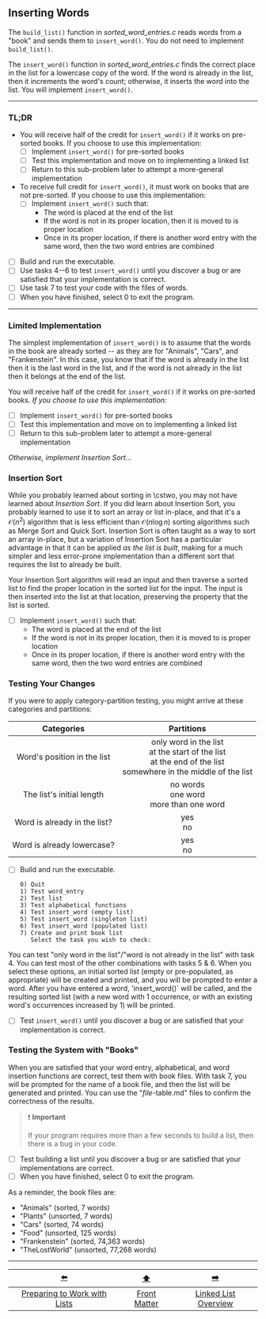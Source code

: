 ## Inserting Words

The `build_list()` function in *sorted_word_entries.c* reads words from a "book" and sends them to `insert_word()`.
You do not need to implement `build_list()`.

The `insert_word()` function in *sorted_word_entries.c* finds the correct place in the list for a lowercase copy of the word.
If the word is already in the list, then it increments the word's count;
otherwise, it inserts the word into the list.
You will implement `insert_word()`.

---

### TL;DR

- You will receive half of the credit for `insert_word()` if it works on pre-sorted books.
If you choose to use this implementation:
  - [ ] Implement `insert_word()` for pre-sorted books
  - [ ] Test this implementation and move on to implementing a linked list
  - [ ] Return to this sub-problem later to attempt a more-general implementation

- To receive full credit for `insert_word()`, it must work on books that are not pre-sorted.
  If you choose to use this implementation:
  - [ ] Implement `insert_word()` such that:
    - The word is placed at the end of the list
    - If the word is not in its proper location, then it is moved to is proper location
    - Once in its proper location, if there is another word entry with the same word, then the two word entries are combined

- [ ] Build and run the executable.
- [ ] Use tasks 4--6 to test `insert_word()` until you discover a bug or are satisfied that your implementation is correct.
- [ ] Use task 7 to test your code with the files of words.
- [ ] When you have finished, select 0 to exit the program.

---

### Limited Implementation

The simplest implementation of `insert_word()` is to assume that the words in the book are already sorted -- as they are for "Animals", "Cars", and "Frankenstein".
In this case, you know that if the word is already in the list then it is the last word in the list,
and if the word is not already in the list then it belongs at the end of the list.

You will receive half of the credit for `insert_word()` if it works on pre-sorted books.
*If you choose to use this implementation:*

- [ ] Implement `insert_word()` for pre-sorted books
- [ ] Test this implementation and move on to implementing a linked list
- [ ] Return to this sub-problem later to attempt a more-general implementation

*Otherwise, implement Insertion Sort…*

### Insertion Sort

[//]: # (TODO: Links to videos)

While you probably learned about sorting in \cstwo, you may not have learned about *Insertion Sort*.
If you did learn about Insertion Sort, you probably learned to use it to sort an array or list in-place, and that it's a $\mathcal{O}(n^2)$ algorithm that is less efficient than $\mathcal{O}(n \log n)$ sorting algorithms such as Merge Sort and Quick Sort.
Insertion Sort is often taught as a way to sort an array in-place,
but a variation of Insertion Sort has a particular advantage in that it can be applied *as the list is built*, making for a much simpler and less error-prone implementation than a different sort that requires the list to already be built.

Your Insertion Sort algorithm will read an input and then traverse a sorted list to find the proper location in the sorted list for the input.
The input is then inserted into the list at that location, preserving the property that the list is sorted.

- [ ] Implement `insert_word()` such that:
  - The word is placed at the end of the list
  - If the word is not in its proper location, then it is moved to is proper location
  - Once in its proper location, if there is another word entry with the same word, then the two word entries are combined

### Testing Your Changes

If you were to apply category-partition testing, you might arrive at these categories and partitions:

|          Categories          |                                                     Partitions                                                     |
|:----------------------------:|:------------------------------------------------------------------------------------------------------------------:|
| Word's position in the list  | only word in the list<br>at the start of the list<br>at the end of the list<br>somewhere in the middle of the list |
|  The list's initial length   |                                     no words<br>one word<br>more than one word                                     |
| Word is already in the list? |                                                     yes<br>no                                                      |
|  Word is already lowercase?  |                                                     yes<br>no                                                      |


- [ ] Build and run the executable.
  ```
  0) Quit
  1) Test word_entry
  2) Test list
  3) Test alphabetical functions
  4) Test insert_word (empty list)
  5) Test insert_word (singleton list)
  6) Test insert_word (populated list)
  7) Create and print book list
     Select the task you wish to check:
  ```
You can test "only word in the list"/"word is not already in the list" with task 4.
You can test most of the other combinations with tasks 5 \& 6.
When you select these options, an initial sorted list (empty or pre-populated, as appropriate) will be created and printed, and you will be prompted to enter a word.
After you have entered a word, 'insert_word()` will be called, and the resulting sorted list (with a new word with 1 occurrence, or with an existing word's occurrences increased by 1) will be printed.
- [ ] Test `insert_word()` until you discover a bug or are satisfied that your implementation is correct.

### Testing the System with "Books"

When you are satisfied that your word entry, alphabetical, and word insertion functions are correct, test them with book files.
With task 7, you will be prompted for the name of a book file, and then the list will be generated and printed.
You can use the "*file*-table.md" files to confirm the correctness of the results.

> ❗️ **Important**
> 
> If your program requires more than a few seconds to build a list, then there is a bug in your code.

- [ ] Test building a list until you discover a bug or are satisfied that your implementations are correct.
- [ ] When you have finished, select 0 to exit the program.

As a reminder, the book files are:

- "Animals" (sorted, 7 words)
- "Plants" (unsorted, 7 words)
- "Cars" (sorted, 74 words)
- "Food" (unsorted, 125 words)
- "Frankenstein" (sorted, 74,363 words)
- "TheLostWorld" (unsorted, 77,268 words)

---

|              [⬅️](05-preparing-to-work-with-lists.md)              |      [⬆️](../README.md)      |          [➡️](07-linked-list-overview.md)          |
|:------------------------------------------------------------------:|:----------------------------:|:--------------------------------------------------:|
| [Preparing to Work with Lists](05-preparing-to-work-with-lists.md) | [Front Matter](../README.md) | [Linked List Overview](07-linked-list-overview.md) |
